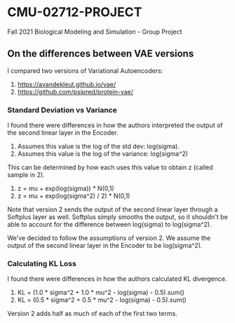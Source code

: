 # CMU-02712-PROJECT

Fall 2021 Biological Modeling and Simulation - Group Project

## On the differences between VAE versions

I compared two versions of Variational Autoencoders:

1) https://avandekleut.github.io/vae/
2) https://github.com/psipred/protein-vae/

### Standard Deviation vs Variance

I found there were differences in how the authors interpreted the output of the second linear layer in the Encoder.

1) Assumes this value is the log of the std dev: log(sigma).
2) Assumes this value is the log of the variance: log(sigma^2)

This can be determined by how each uses this value to obtain z (called sample in 2).

1) z = mu + exp(log(sigma)) * N(0,1)
2) z = mu + exp(log(sigma^2) / 2) * N(0,1)

Note that version 2 sends the output of the second linear layer through a Softplus layer as well. Softplus simply
smooths the output, so it shouldn't be able to account for the difference between log(sigma) to log(sigma^2).

We've decided to follow the assumptions of version 2. We assume the output of the second linear layer in the Encoder to
be log(sigma^2).

### Calculating KL Loss

I found there were differences in how the authors calculated KL divergence.

1) KL = (1.0 * sigma^2 + 1.0 * mu^2 - log(sigma) - 0.5).sum()
2) KL = (0.5 * sigma^2 + 0.5 * mu^2 - log(sigma) - 0.5).sum()

Version 2 adds half as much of each of the first two terms.


